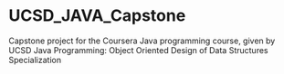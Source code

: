 # UCSD_JAVA_Capstone
Capstone project for the Coursera Java programming course, given by UCSD
Java Programming: Object Oriented Design of Data Structures Specialization
